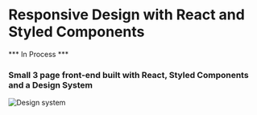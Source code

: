 # Responsive Design with React and Styled Components 

*** In Process ***

### Small 3 page front-end built with React, Styled Components and a Design System
![Design system](./design_system/design_system.jpg)
